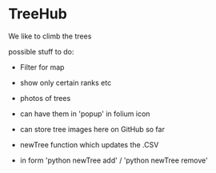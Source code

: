 # TreeHub

We  like to climb the trees



possible stuff to do:

+ Filter for map
+   show only certain ranks etc

+ photos of trees
+   can have them in 'popup' in folium icon
+   can store tree images here on GitHub so far

+ newTree function which updates the .CSV
+ in form 'python newTree add' / 'python newTree remove'

